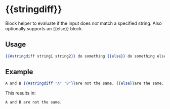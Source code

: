 # {{stringdiff}}

Block helper to evaluate if the input does *not* match a specified string. Also optionally supports an {{else}} block.

## Usage

``` handlebars
{{#stringdiff string1 string2}} do something {{else}} do something else {{/stringdiff}}
```

## Example

``` handlebars
A and B {{#stringdiff "A" "B"}}are not the same. {{else}}are the same. {{/stringdiff}}
```

This results in:

```dotnetcli
A and B are not the same.
```
